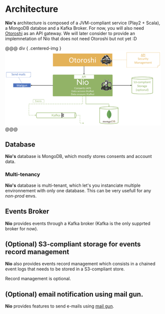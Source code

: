# Architecture

**Nio's** architecture is composed of a JVM-compliant service (Play2 + Scala), a MongoDB databse and a Kafka Broker. For now, you will also need [Otoroshi](https://maif.github.io/otoroshi/) as an API gateway. We will later consider to provide an implemnetation of Nio that does not need Otoroshi but not yet :D

@@@ div { .centered-img }
<img src="./img/nio-architecture.png" />
@@@

## Database

**Nio's** database is MongoDB, which mostly stores consents and account data.

### Multi-tenancy

**Nio's** database is multi-tenant, which let's you instanciate multiple environnement with only one database. This can be very usefull for any *non-prod* envs.

## Events Broker

**Nio** provides events through a Kafka broker (Kafka is the only supprted broker for now).

## (Optional) S3-compliant storage for events record management

**Nio** also provides events record management which consists in a chained event logs that needs to be stored in a S3-compliant store.

Record management is optional.

## (Optional) email notification using mail gun.

**Nio** provides features to send e-mails using [mail gun](https://www.mailgun.com/).

